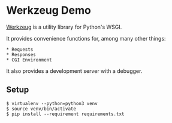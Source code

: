 # Werkzeug Demo

[Werkzeug](http://werkzeug.pocoo.org/docs/0.14/) is a utility library for Python's WSGI.

It provides convenience functions for, among many other things:

    * Requests
    * Responses
    * CGI Environment

It also provides a development server with a debugger.


## Setup

```
$ virtualenv --python=python3 venv
$ source venv/bin/activate
$ pip install --requirement requirements.txt
```
